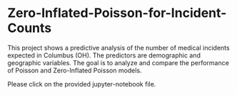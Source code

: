 # Zero-Inflated-Poisson-for-Incident-Counts
This project shows a predictive analysis of the number of medical incidents expected in Columbus (OH). The predictors are demographic and geographic variables. The goal is to analyze and compare the performance of Poisson and Zero-Inflated Poisson models.

Please click on the provided jupyter-notebook file.
